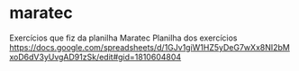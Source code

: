 # maratec
Exercícios que fiz da planilha Maratec
Planilha dos exercícios https://docs.google.com/spreadsheets/d/1GJv1giW1HZ5yDeG7wXx8NI2bMxoD6dV3yUvgAD91zSk/edit#gid=1810604804

